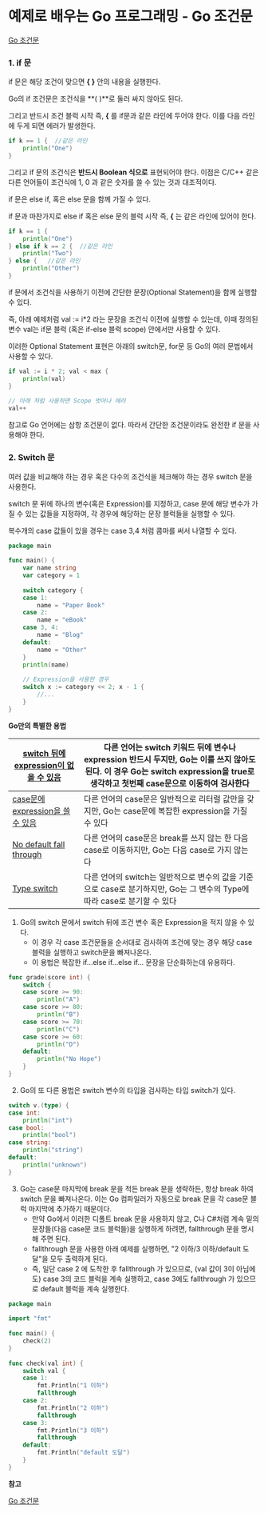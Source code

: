 # 예제로 배우는 Go 프로그래밍 - Go 조건문

[Go 조건문](http://golang.site/go/article/7-Go-%EC%A1%B0%EA%B1%B4%EB%AC%B8)

### 1. if 문

if 문은 해당 조건이 맞으면 **{ }** 안의 내용을 실행한다. 

Go의 if 조건문은 조건식을 **( )**로 둘러 싸지 않아도 된다. 

그리고 반드시 조건 블럭 시작 즉, **{** 를 if문과 같은 라인에 두어야 한다. 이를 다음 라인에 두게 되면 에러가 발생한다.

````go
if k == 1 {  //같은 라인
    println("One")
}
````

그리고 if 문의 조건식은 **반드시 Boolean 식으로** 표현되어야 한다. 이점은 C/C++ 같은 다른 언어들이 조건식에 1, 0 과 같은 숫자를 쓸 수 있는 것과 대조적이다.



if 문은 else if, 혹은 else 문을 함께 가질 수 있다.

if 문과 마찬가지로 else if 혹은 else 문의 블럭 시작 즉, **{** 는 같은 라인에 있어야 한다.

````go
if k == 1 {
    println("One")
} else if k == 2 {  //같은 라인
    println("Two")
} else {   //같은 라인
    println("Other")
}
````



if 문에서 조건식을 사용하기 이전에 간단한 문장(Optional Statement)을 함께 실행할 수 있다. 

즉, 아래 예제처럼 val := i*2 라는 문장을 조건식 이전에 실행할 수 있는데, 이때 정의된 변수 val는 if문 블럭 (혹은 if-else 블럭 scope) 안에서만 사용할 수 있다.

이러한 Optional Statement 표현은 아래의 switch문, for문 등 Go의 여러 문법에서 사용할 수 있다.

````go
if val := i * 2; val < max {
    println(val)
}
 
// 아래 처럼 사용하면 Scope 벗어나 에러
val++
````



참고로 Go 언어에는 삼항 조건문이 없다. 따라서 간단한 조건문이라도 완전한 if 문을 사용해야 한다.



### 2. Switch 문

여러 값을 비교해야 하는 경우 혹은 다수의 조건식을 체크해야 하는 경우 switch 문을 사용한다. 

switch 문 뒤에 하나의 변수(혹은 Expression)를 지정하고, case 문에 해당 변수가 가질 수 있는 값들을 지정하여, 각 경우에 해당하는 문장 블럭들을 실행할 수 있다. 

복수개의 case 값들이 있을 경우는 case 3,4 처럼 콤마를 써서 나열할 수 있다.

````go
package main
 
func main() {
    var name string
    var category = 1
 
    switch category {
    case 1:
        name = "Paper Book"
    case 2:
        name = "eBook"
    case 3, 4:
        name = "Blog"
    default:
        name = "Other"
    }
    println(name)
     
    // Expression을 사용한 경우
    switch x := category << 2; x - 1 {
        //...
    }   
}
````



**Go만의 특별한 용법**

| [switch 뒤에 expression이 없을 수 있음](http://golang.site/go/article/7-Go-조건문#expression) | 다른 언어는 switch 키워드 뒤에 변수나 expression 반드시 두지만, Go는 이를 쓰지 않아도 된다. 이 경우 Go는 switch expression을 true로 생각하고 첫번째 case문으로 이동하여 검사한다 |
| ------------------------------------------------------------ | ------------------------------------------------------------ |
| [case문에 expression을 쓸 수 있음](http://golang.site/go/article/7-Go-조건문#expression) | 다른 언어의 case문은 일반적으로 리터럴 값만을 갖지만, Go는 case문에 복잡한 expression을 가질 수 있다 |
| [No default fall through](http://golang.site/go/article/7-Go-조건문#fallthrough) | 다른 언어의 case문은 break를 쓰지 않는 한 다음 case로 이동하지만, Go는 다음 case로 가지 않는다 |
| [Type switch](http://golang.site/go/article/7-Go-조건문#typeswitch) | 다른 언어의 switch는 일반적으로 변수의 값을 기준으로 case로 분기하지만, Go는 그 변수의 Type에 따라 case로 분기할 수 있다 |

1. Go의 switch 문에서 switch 뒤에 조건 변수 혹은 Expression을 적지 않을 수 있다.
   - 이 경우 각 case 조건문들을 순서대로 검사하여 조건에 맞는 경우 해당 case 블럭을 실행하고 switch문을 빠져나온다. 
   - 이 용법은 복잡한 if...else if...else if... 문장을 단순화하는데 유용하다.

````go
func grade(score int) {
    switch {
    case score >= 90:
        println("A")
    case score >= 80:
        println("B")
    case score >= 70:
        println("C")
    case score >= 60:
        println("D")
    default:
        println("No Hope")
    }
}  
````



2. Go의 또 다른 용법은 switch 변수의 타입을 검사하는 타입 switch가 있다. 

````go
switch v.(type) {
case int:
    println("int")
case bool:
    println("bool")
case string:
    println("string")
default:
    println("unknown")
}   
````



3. Go는 case문 마지막에 break 문을 적든 break 문을 생략하든, 항상 break 하여 switch 문을 빠져나온다. 이는 Go 컴파일러가 자동으로 break 문을 각 case문 블럭 마지막에 추가하기 때문이다. 
   - 만약 Go에서 이러한 디폴트 break 문을 사용하지 않고, C나 C#처럼 계속 밑의 문장들(다음 case문 코드 블럭들)을 실행하게 하려면, fallthrough 문을 명시해 주면 된다. 
   - fallthrough 문을 사용한 아래 예제를 실행하면, "2 이하/3 이하/default 도달"을 모두 출력하게 된다. 
   - 즉, 일단 case 2 에 도착한 후 fallthrough 가 있으므로, (val 값이 3이 아님에도) case 3의 코드 블럭을 계속 실행하고, case 3에도 fallthrough 가 있으므로 default 블럭을 계속 실행한다.

````go
package main
 
import "fmt"
 
func main() {
    check(2)
}
 
func check(val int) {
    switch val {
    case 1:
        fmt.Println("1 이하")
        fallthrough
    case 2:
        fmt.Println("2 이하")
        fallthrough
    case 3:
        fmt.Println("3 이하")
        fallthrough
    default:
        fmt.Println("default 도달")
    }
}
````







**참고**

[Go 조건문](http://golang.site/go/article/7-Go-%EC%A1%B0%EA%B1%B4%EB%AC%B8)